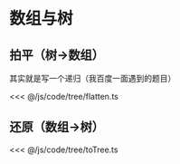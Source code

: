 # 数组与树

## 拍平（树->数组）

其实就是写一个递归（我百度一面遇到的题目）

<<< @/js/code/tree/flatten.ts

## 还原（数组->树）

<<< @/js/code/tree/toTree.ts
